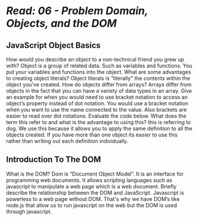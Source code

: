 # *Read: 06 - Problem Domain, Objects, and the DOM*

## JavaScript Object Basics

How would you describe an object to a non-technical friend you grew up with? Object is a group of related data. Such as variables and functions. You put your variables and functions into the object. 
What are some advantages to creating object literals? Object literals is “literally” the contents within the object you’ve created.
How do objects differ from arrays? Arrays differ from objects in the fact that you can have a variety of data types in an array.
Give an example for when you would need to use bracket notation to access an object’s property instead of dot notation. You would use a bracket notation when you want to use the name connected to the value. Also brackets are easier to read over dot notations.
Evaluate the code below. What does the term this refer to and what is the advantage to using this? this is referring to dog. We use this because it allows you to apply the same definition to all the objects created. If you have more than one object its easier to use this rather than writing out each definition individually.

## Introduction To The DOM

What is the DOM? Dom is “Document Object Model”. It is an interface for programming web documents. It allows scripting languages such as javascript to manipulate a web page which is a web document.
Briefly describe the relationship between the DOM and JavaScript. Javascript is powerless to a web page without DOM. That's why we have DOM’s like node.js that allow us to run javascript on the web but the DOM is used through javascript.
